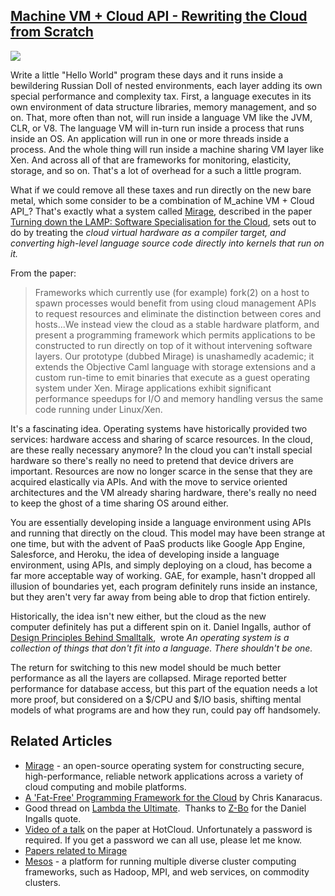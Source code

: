 ## [Machine VM + Cloud API - Rewriting the Cloud from Scratch](/blog/2010/10/21/machine-vm-cloud-api-rewriting-the-cloud-from-scratch.html)

    

    

![](http://farm2.static.flickr.com/1080/5099537351_26be8c6042.jpg)

Write a little "Hello World" program these days and it runs inside a bewildering Russian Doll of nested environments, each layer adding its own special performance and complexity tax. First, a language executes in its own environment of data structure libraries, memory management, and so on. That, more often than not, will run inside a language VM like the JVM, CLR, or V8\. The language VM will in-turn run inside a process that runs inside an OS. An application will run in one or more threads inside a process. And the whole thing will run inside a machine sharing VM layer like Xen. And across all of that are frameworks for monitoring, elasticity, storage, and so on. That's a lot of overhead for a such a little program.

What if we could remove all these taxes and run directly on the new bare metal, which some consider to be a combination of M_achine VM + Cloud API_? That's exactly what a system called [Mirage](http://www.openmirage.org/), described in the paper [Turning down the LAMP: Software Specialisation for the Cloud](http://anil.recoil.org/papers/2010-hotcloud-lamp.pdf), sets out to do by treating the _cloud virtual hardware as a compiler target, and converting high-level language source code directly into kernels that run on it._

From the paper:

> Frameworks which currently use (for example) fork(2) on a host to spawn processes would benefit from using cloud management APIs to request resources and eliminate the distinction between cores and hosts...We instead view the cloud as a stable hardware platform, and present a programming framework which permits applications to be constructed to run directly on top of it without intervening software layers. Our prototype (dubbed Mirage) is unashamedly academic; it extends the Objective Caml language with storage extensions and a custom run-time to emit binaries that execute as a guest operating system under Xen. Mirage applications exhibit significant performance speedups for I/O and memory handling versus the same code running under Linux/Xen. 

It's a fascinating idea. Operating systems have historically provided two services: hardware access and sharing of scarce resources. In the cloud, are these really necessary anymore? In the cloud you can't install special hardware so there's really no need to pretend that device drivers are important. Resources are now no longer scarce in the sense that they are acquired elastically via APIs. And with the move to service oriented architectures and the VM already sharing hardware, there's really no need to keep the ghost of a time sharing OS around either.

You are essentially developing inside a language environment using APIs and running that directly on the cloud. This model may have been strange at one time, but with the advent of PaaS products like Google App Engine, Salesforce, and Heroku, the idea of developing inside a language environment, using APIs, and simply deploying on a cloud, has become a far more acceptable way of working. GAE, for example, hasn't dropped all illusion of boundaries yet, each program definitely runs inside an instance, but they aren't very far away from being able to drop that fiction entirely.

Historically, the idea isn't new either, but the cloud as the new computer definitely has put a different spin on it. Daniel Ingalls, author of [Design Principles Behind Smalltalk](http://lambda-the-ultimate.org/node/4094),  wrote _An operating system is a collection of things that don't fit into a language. There shouldn't be one._

The return for switching to this new model should be much better performance as all the layers are collapsed. Mirage reported better performance for database access, but this part of the equation needs a lot more proof, but considered on a $/CPU and $/IO basis, shifting mental models of what programs are and how they run, could pay off handsomely. 

## Related Articles

*   [Mirage](http://www.openmirage.org/) - an open-source operating system for constructing secure, high-performance, reliable network applications across a variety of cloud computing and mobile platforms.
*   [A 'Fat-Free' Programming Framework for the Cloud](http://www.pcworld.com/businesscenter/article/199578/a_fatfree_programming_framework_for_the_cloud.html) by Chris Kanaracus.
*   Good thread on [Lambda the Ultimate](http://lambda-the-ultimate.org/node/4095).  Thanks to [Z-Bo](http://lambda-the-ultimate.org/user/5173 "View user profile.") for the Daniel Ingalls quote.
*   [Video of a talk](http://www.usenix.org/events/hotcloud10/tech/tech.html) on the paper at HotCloud. Unfortunately a password is required. If you get a password we can all use, please let me know.
*   [Papers related to Mirage](http://www.openmirage.org/resources/)
*   [Mesos](http://mesos.berkeley.edu/) - a platform for running multiple diverse cluster computing frameworks, such as Hadoop, MPI, and web services, on commodity clusters.

    